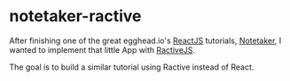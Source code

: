 # notetaker-ractive

After finishing one of the great egghead.io's [ReactJS](http://facebook.github.io/react/) tutorials, [Notetaker](https://egghead.io/series/build-your-first-react-js-application), 
I wanted to implement that little App with [RactiveJS](http://www.ractivejs.org/).

The goal is to build a similar tutorial using Ractive instead of React.
